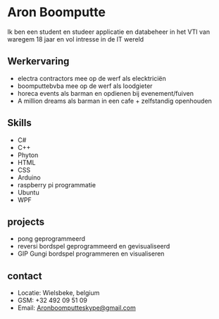 # Aron Boomputte
Ik ben een student en studeer applicatie en databeheer in het VTI van waregem 
18 jaar en vol intresse in de IT wereld

## Werkervaring

- electra contractors mee op de werf als elecktriciën
- boomputtebvba mee op de werf als loodgieter
- horeca events als barman en opdienen bij evenement/fuiven
- A million dreams als barman in een cafe + zelfstandig openhouden

## Skills

- C#
- C++
- Phyton
- HTML
- CSS
- Arduino
- raspberry pi programmatie
- Ubuntu
- WPF

## projects

- pong geprogrammeerd 
- reversi bordspel geprogrammeerd en gevisualiseerd
- GIP Gungi bordspel programmeren en visualiseren

## contact

- Locatie: Wielsbeke, belgium
- GSM: +32 492 09 51 09
- Email: Aronboomputteskype@gmail.com
<!--
**BoomputteAron/BoomputteAron** is a ✨ _special_ ✨ repository because its `README.md` (this file) appears on your GitHub profile.

Here are some ideas to get you started:

- 🔭 I’m currently working on ...
- 🌱 I’m currently learning ...
- 👯 I’m looking to collaborate on ...
- 🤔 I’m looking for help with ...
- 💬 Ask me about ...
- 📫 How to reach me: ...
- 😄 Pronouns: ...
- ⚡ Fun fact: ...
-->
